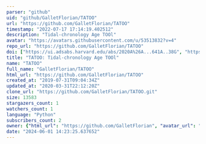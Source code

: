```yaml
---
parser: "github"
uid: "github/GalletFlorian/TATOO"
url: "https://github.com/GalletFlorian/TATOO"
timestamp: "2022-07-17 17:14:19.402512"
description: "Tidal-chronology Age TOOl"
avatar: "https://avatars.githubusercontent.com/u/53513832?v=4"
repo_url: "https://github.com/GalletFlorian/TATOO"
doi: ["https://ui.adsabs.harvard.edu/abs/2020A%26A...641A..38G", "https://ui.adsabs.harvard.edu/abs/2020ascl.soft06019G/abstract"]
title: "TATOO: Tidal-chronology Age TOOl"
name: "TATOO"
full_name: "GalletFlorian/TATOO"
html_url: "https://github.com/GalletFlorian/TATOO"
created_at: "2019-07-31T09:04:34Z"
updated_at: "2020-03-31T22:12:20Z"
clone_url: "https://github.com/GalletFlorian/TATOO.git"
size: 13583
stargazers_count: 1
watchers_count: 1
language: "Python"
subscribers_count: 2
owner: {"html_url": "https://github.com/GalletFlorian", "avatar_url": "https://avatars.githubusercontent.com/u/53513832?v=4", "login": "GalletFlorian", "type": "User"}
date: "2024-06-01 14:23:25.637652"
---
```

